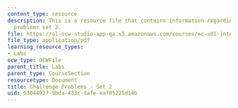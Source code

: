 ```yaml
---
content_type: resource
description: This is a resource file that contains information regarding challenge
  problems set 2.
file: https://ol-ocw-studio-app-qa.s3.amazonaws.com/courses/ec-s01-internet-technology-in-local-and-global-communities-spring-2005-summer-2005/630449279bda433cdafeeaf85225d14b_MITEC_S01S05_chal_prob2.pdf
file_type: application/pdf
learning_resource_types:
- Labs
ocw_type: OCWFile
parent_title: Labs
parent_type: CourseSection
resourcetype: Document
title: Challenge Problems - Set 2
uid: 63044927-9bda-433c-dafe-eaf85225d14b
---
```

